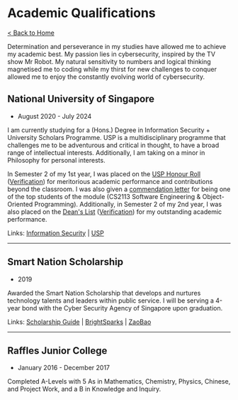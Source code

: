 # Academic Qualifications

[< Back to Home](../README.md)

Determination and perseverance in my studies have allowed me to achieve my academic best. My passion lies in cybersecurity, inspired by the TV show Mr Robot. My natural sensitivity to numbers and logical thinking magnetised me to coding while my thirst for new challenges to conquer allowed me to enjoy the constantly evolving world of cybersecurity.

## National University of Singapore

* August 2020 - July 2024

I am currently studying for a (Hons.) Degree in Information Security + University Scholars Programme. USP is a multidisciplinary programme that challenges me to be adventurous and critical in thought, to have a broad range of intellectual interests. Additionally, I am taking on a minor in Philosophy for personal interests.

In Semester 2 of my 1st year, I was placed on the [USP Honour Roll](awards/usp_honour_roll.pdf) ([Verification](https://www.credential.net/a9ba7437-4144-4150-a86d-da9a743ae162)) for meritorious academic performance and contributions beyond the classroom. I was also given a [commendation letter](awards/cs2113_commendation_letter.pdf) for being one of the top students of the module (CS2113 Software Engineering & Object-Oriented Programming). Additionally, in Semester 2 of my 2nd year, I was also placed on the [Dean's List](awards/deans_list_y2s2.pdf) ([Verification](https://credentials.nus.edu.sg/008a7c14-8cde-4393-a195-b799c837bc95)) for my outstanding academic performance.

Links: [Information Security](https://www.comp.nus.edu.sg/programmes/ug/isc/) \| [USP](https://www.usp.nus.edu.sg/)

---

## Smart Nation Scholarship

* 2019

Awarded the Smart Nation Scholarship that develops and nurtures technology talents and leaders within public service. I will be serving a 4-year bond with the Cyber Security Agency of Singapore upon graduation.

Links: [Scholarship Guide](https://scholarshipguide.com.sg/content/interviews/smart-nation-scholarship-passion-to-defend-our-cyberspace/) \| [BrightSparks](https://brightsparks.com.sg/magazine/july-2020/smartnation-tech-nation.php) \| [ZaoBao](https://www.zaobao.com.sg/news/singapore/story20190831-985215)

---

## Raffles Junior College

* January 2016 - December 2017

Completed A-Levels with 5 As in Mathematics, Chemistry, Physics, Chinese, and Project Work, and a B in Knowledge and Inquiry.
